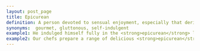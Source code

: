 ```yaml
---
layout: post_page
title: Epicurean
definition: A person devoted to sensual enjoyment, especially that derived from fine food and drink.
synonyms:  gourmet, gluttonous, self-indulgent
example1: He indulged himself fully in the <strong>epicurean</strong> lifestyle to which he had become accustomed over the years.
example2: Our chefs prepare a range of delicious <strong>epicurean</strong> delights for the patrons who partake of our menu
---
```


